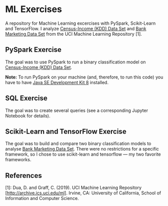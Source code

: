# ML Exercises

A repository for Machine Learning excercises with PySpark, Scikit-Learn and TensorFlow.
I analyze [Census-Income (KDD) Data Set][l1] and [Bank Marketing Data Set][l2] from the UCI Machine Learning Repository [1].

[l1]: http://archive.ics.uci.edu/ml/datasets/Census-Income+(KDD)
[l2]: http://archive.ics.uci.edu/ml/datasets/Bank+Marketing


## PySpark Exercise

The goal was to use PySpark to run a binary classification model on [Census-Income (KDD) Data Set][l1].

**Note:** To run PySpark on your machine (and, therefore, to run this code) you have to have [Java SE Development Kit 8][l2] installed.

[l2]: https://www.oracle.com/java/technologies/javase/javase-jdk8-downloads.html


## SQL Exercise
The goal was to create several queries (see a corresponding Jupyter Notebook for details).


## Scikit-Learn and TensorFlow Exercise

The goal was to build and compare two binary classification models to analyse [Bank Marketing Data Set][l2].
There were no restrictions for a specific framework, so I chose to use scikit-learn and tensorflow &mdash; my two favorite frameworks.


## References
[1]: Dua, D. and Graff, C. (2019). UCI Machine Learning Repository [http://archive.ics.uci.edu/ml]. Irvine, CA: University of California, School of Information and Computer Science.
